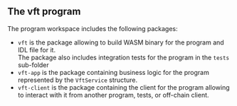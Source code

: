## The **vft** program

The program workspace includes the following packages:
- `vft` is the package allowing to build WASM binary for the program and IDL file for it.  
  The package also includes integration tests for the program in the `tests` sub-folder
- `vft-app` is the package containing business logic for the program represented by the `VftService` structure.  
- `vft-client` is the package containing the client for the program allowing to interact with it from another program, tests, or
  off-chain client.

